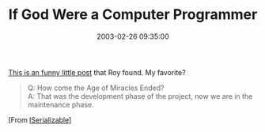﻿---
layout: post
title: "If God Were a Computer Programmer"
comments: false
date: 2003-02-26 09:35:00
updated: 2004-05-05 13:41:00
categories:
 - Technology
subtext-id: fcb4f6ee-2999-47fd-ba1e-569ec4df3247
alias: /blog/If-God-Were-a-Computer-Programmer.aspx
---


[This is an funny little post](http://dotnetweblogs.com/Rosherove/posts/3028.aspx) that Roy found. My favorite?

> Q: How come the Age of Miracles Ended?  
A: That was the development phase of the project, now we are in the maintenance phase.

[From [ISerializable](http://dotnetweblogs.com/Rosherove/Default.aspx)] 
